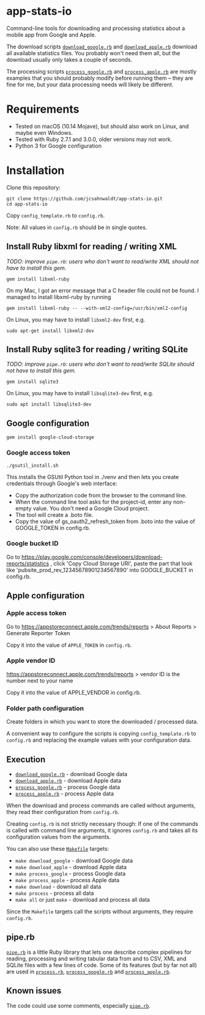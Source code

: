 # app-stats-io

Command-line tools for downloading and processing statistics about a mobile
app from Google and Apple.

The download scripts [`download_google.rb`](download_google.rb) and
[`download_apple.rb`](download_apple.rb) download all available statistics
files. You probably won't need them all, but the download usually only takes
a couple of seconds.

The processing scripts [`process_google.rb`](process_google.rb)
and [`process_apple.rb`](process_apple.rb) are mostly examples that
you should probably modify before running them &ndash; they are fine for me,
but your data processing needs will likely be different.

# Requirements

- Tested on macOS (10.14 Mojave), but should also work on Linux, and maybe even Windows.
- Tested with Ruby 2.7.1 and 3.0.0, older versions may not work.
- Python 3 for Google configuration

# Installation

Clone this repository:

```
git clone https://github.com/jcsahnwaldt/app-stats-io.git
cd app-stats-io
```

Copy `config_template.rb` to `config.rb`.

Note: All values in `config.rb` should be in single quotes.

## Install Ruby libxml for reading / writing XML

*TODO: improve `pipe.rb`: users who don't want to read/write XML
should not have to install this gem.*

```
gem install libxml-ruby
```

On my Mac, I got an error message that a C header file could not be found.
I managed to install libxml-ruby by running

```
gem install libxml-ruby -- --with-xml2-config=/usr/bin/xml2-config
```

On Linux, you may have to install `libxml2-dev` first, e.g.

```
sudo apt-get install libxml2-dev
```

## Install Ruby sqlite3 for reading / writing SQLite

*TODO: improve `pipe.rb`: users who don't want to read/write SQLite
should not have to install this gem.*

```
gem install sqlite3
```

On Linux, you may have to install `libsqlite3-dev` first, e.g.

```
sudo apt install libsqlite3-dev
```

## Google configuration

```
gem install google-cloud-storage
```

### Google access token

```
./gsutil_install.sh
```

This installs the GSUtil Python tool in ./venv and then lets you create
credentials through Google's web interface:

- Copy the authorization code from the browser to the command line.
- When the command line tool asks for the project-id, enter any non-empty value.
  You don't need a Google Cloud project.
- The tool will create a .boto file.
- Copy the value of gs_oauth2_refresh_token from .boto into the value of
  GOOGLE_TOKEN in config.rb.

### Google bucket ID

Go to https://play.google.com/console/developers/download-reports/statistics ,
click 'Copy Cloud Storage URI', paste the part that look like
'pubsite_prod_rev_12345678901234567890' into GOOGLE_BUCKET in config.rb.

## Apple configuration

### Apple access token

Go to https://appstoreconnect.apple.com/trends/reports
\> About Reports \> Generate Reporter Token

Copy it into the value of `APPLE_TOKEN` in `config.rb`.

### Apple vendor ID

https://appstoreconnect.apple.com/trends/reports
\> vendor ID is the number next to your name

Copy it into the value of APPLE_VENDOR in config.rb.

### Folder path configuration

Create folders in which you want to store the downloaded / processed data.

A convenient way to configure the scripts is copying `config_template.rb` to
`config.rb` and replacing the example values with your configuration data.

## Execution

* [`download_google.rb`](download_google.rb) - download Google data
* [`download_apple.rb`](download_apple.rb) - download Apple data
* [`process_google.rb`](process_google.rb) - process Google data
* [`process_apple.rb`](process_apple.rb) - process Apple data

When the download and process commands are called without arguments, they read
their configuration from `config.rb`.

Creating `config.rb` is not strictly necessary though: If one of the commands
is called with command line arguments, it ignores `config.rb` and takes all
its configuration values from the arguments.

You can also use these [`Makefile`](Makefile) targets:

* `make download_google` - download Google data
* `make download_apple` - download Apple data
* `make process_google` - process Google data
* `make process_apple` - process Apple data
* `make download` - download all data
* `make process` - process all data
* `make all` or just `make` - download and process all data

Since the `Makefile` targets call the scripts without arguments, they require `config.rb`.

## pipe.rb

[`pipe.rb`](pipe.rb) is a little Ruby library that lets one describe
complex pipelines for reading, processing and writing tabular data
from and to CSV, XML and SQLite files with a few lines of code.
Some of its features (but by far not all) are used in [`process.rb`](process.rb),
[`process_google.rb`](process_google.rb) and [`process_apple.rb`](process_apple.rb).

## Known issues

The code could use some comments, especially [`pipe.rb`](pipe.rb).
